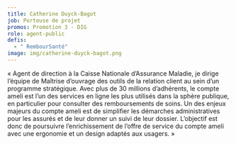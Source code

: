 ```yaml
---
title: Catherine Duyck-Bagot
job: Porteuse de projet
promos: Promotion 3 - DIG
role: agent-public
defis:
  - " RembourSanté"
image: img/catherine-duyck-bagot.png
---
```

« Agent de direction à la Caisse Nationale d’Assurance Maladie, je dirige l’équipe de Maîtrise d’ouvrage des outils de la relation client au sein d’un programme stratégique. Avec plus de 30 millions d’adhérents, le compte ameli est l’un des services en ligne les plus utilisés dans la sphère publique, en particulier pour consulter des remboursements de soins. Un des enjeux majeurs du compte ameli est de simplifier les démarches administratives pour les assurés et de leur donner un suivi de leur dossier. L’objectif est donc de poursuivre l’enrichissement de l’offre de service du compte ameli avec une ergonomie et un design adaptés aux usagers. »